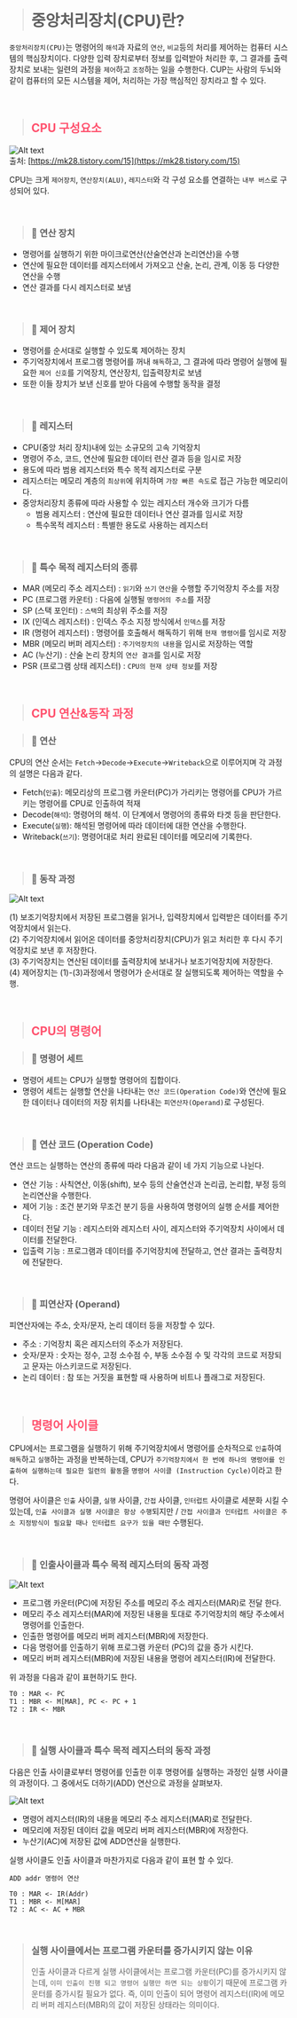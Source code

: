 > # 중앙처리장치(CPU)란?
`중앙처리장치(CPU)`는 명령어의 `해석`과 자료의 `연산`, `비교`등의 처리를 제어하는 컴퓨터 시스템의 핵심장치이다. 다양한 입력 장치로부터 정보를 입력받아 처리한 후, 그 결과를 출력장치로 보내는 일련의 과정을 `제어`하고 `조정`하는 일을 수행한다. CUP는 사람의 두뇌와 같이 컴퓨터의 모든 시스템을 제어, 처리하는 가장 핵심적인 장치라고 할 수 있다. 

<br>

> ## <span style='color:hsl(350, 100%, 66%);'>CPU 구성요소</span>
<span> ![Alt text](../../resources/cpu-architecture-001.png) </span><br>
출처: [https://mk28.tistory.com/15](https://mk28.tistory.com/15)<br>

CPU는 크게 `제어장치`, `연산장치(ALU)`, `레지스터`와 각 구성 요소를 연결하는 `내부 버스`로 구성되어 있다.

<br>

> ### 🔖 연산 장치
- 명령어를 실행하기 위한 마이크로연산(산술연산과 논리연산)을 수행
- 연산에 필요한 데이터를 레지스터에서 가져오고 산술, 논리, 관계, 이동 등 다양한 연산을 수행
- 연산 결과를 다시 레지스터로 보냄

<br>

> ### 🔖 제어 장치
- 명령어를 순서대로 실행할 수 있도록 제어하는 장치
- 주기억장치에서 프로그램 명령어를 꺼내 `해독`하고, 그 결과에 따라 명령어 실행에 필요한 `제어 신호`를 기억장치, 연산장치, 입출력장치로 보냄
- 또한 이들 장치가 보낸 신호를 받아 다음에 수행할 동작을 결정

<br>

> ### 🔖 레지스터
- CPU(중앙 처리 장치)내에 있는 소규모의 고속 기억장치
- 명령어 주소, 코드, 연산에 필요한 데이터 련산 결과 등을 임시로 저장
- 용도에 따라 범용 레지스터와 특수 목적 레지스터로 구분
- 레지스터는 메모리 계층의 `최상위`에 위치하며 `가장 빠른 속도`로 접근 가능한 메모리이다.
- 중앙처리장치 종류에 따라 사용할 수 있는 레지스터 개수와 크기가 다름
    - 범용 레지스터 : 연산에 필요한 데이터나 연산 결과를 임시로 저장
    - 특수목적 레지스터 : 특별한 용도로 사용하는 레지스터

<br>

> ### 🔖 특수 목적 레지스터의 종류
- MAR (메모리 주소 레지스터) : `읽기`와 `쓰기` `연산`을 수행할 주기억장치 주소를 저장
- PC (프로그램 카운터) : 다음에 실행될 `명령어의 주소`를 저장
- SP (스택 포인터) : `스택`의 최상위 주소를 저장
- IX (인덱스 레지스터) : 인덱스 주소 지정 방식에서 `인덱스`를 저장
- IR (명령어 레지스터) : 명령어를 호출해서 해독하기 위해 `현재 명령어`를 임시로 저장
- MBR (메모리 버퍼 레지스터) : `주기억장치의 내용`을 임시로 저장하는 역할
- AC (누산기) : 산술 논리 장치의 `연산 결과`를 임시로 저장
- PSR (프로그램 상태 레지스터) : `CPU의 현재 상태 정보`를 저장

<br>

> ## <span style='color:hsl(350, 100%, 66%);'>CPU 연산&동작 과정</span>

> ### 🔖 연산
CPU의 연산 순서는 `Fetch`->`Decode`->`Execute`->`Writeback`으로 이루어지며 각 과정의 설명은 다음과 같다.
- Fetch(`인출`): 메모리상의 프로그램 카운터(PC)가 가리키는 명령어를 CPU가 가르키는 명령어를 CPU로 인출하여 적재
- Decode(`해석`): 명령어의 해석. 이 단계에서 명령어의 종류와 타겟 등을 판단한다.
- Execute(`실행`): 해석된 명령어에 따라 데이터에 대한 연산을 수행한다.
- Writeback(`쓰기`): 명령어대로 처리 완료된 데이터를 메모리에 기록한다.

<br>

> ### 🔖 동작 과정
![Alt text](../../resources/cpu-process-001.png)

(1) 보조기억장치에서 저장된 프로그램을 읽거나, 입력장치에서 입력받은 데이터를 주기억장치에서 읽는다.<br>
(2) 주기억장치에서 읽어온 데이터를 중앙처리장치(CPU)가 읽고 처리한 후 다시 주기억장치로 보낸 후 저장한다.<br>
(3) 주기억장치는 연산된 데이터를 출력장치에 보내거나 보조기억장치에 저장한다.<br>
(4) 제어장치는 (1)-(3)과정에서 명령어가 순서대로 잘 실행되도록 제어하는 역할을 수행.<br>

<br>

> ## <span style='color:hsl(350, 100%, 66%);'>CPU의 명령어</span>

> ### 🔖 명령어 세트
- 명령어 세트는 CPU가 실행할 명령어의 집합이다.
- 명령어 세트는 실행할 연산을 나타내는 `연산 코드(Operation Code)`와 연산에 필요한 데이터나 데이터의 저장 위치를 나타내는 `피연산자(Operand)`로 구성된다.

<br>

> ### 🔖 연산 코드 (Operation Code)

연산 코드는 실행하는 연산의 종류에 따라 다음과 같이 네 가지 기능으로 나뉜다.

- 연산 기능 : 사칙연산, 이동(shift), 보수 등의 산술연산과 논리곱, 논리합, 부정 등의 논리연산을 수행한다.
- 제어 기능 : 조건 분기와 무조건 분기 등을 사용하여 명령어의 실행 순서를 제어한다.
- 데이터 전달 기능 : 레지스터와 레지스터 사이, 레지스터와 주기억장치 사이에서 데이터를 전달한다.
- 입출력 기능 : 프로그램과 데이터를 주기억장치에 전달하고, 연산 결과는 출력장치에 전달한다.

<br>

> ### 🔖 피연산자 (Operand)

피연산자에는 주소, 숫자/문자, 논리 데이터 등을 저장할 수 있다.

- 주소 : 기억장치 혹은 레지스터의 주소가 저장된다.
- 숫자/문자 : 숫자는 정수, 고정 소수점 수, 부동 소수점 수 및 각각의 코드로 저장되고 문자는 아스키코드로 저장된다.
- 논리 데이터 : 참 또는 거짓을 표현할 때 사용하며 비트나 플래그로 저장된다.

<br>

> ## <span style='color:hsl(350, 100%, 66%);'>명령어 사이클</span>
CPU에서는 프로그램을 실행하기 위해 주기억장치에서 명령어를 순차적으로 `인출`하여 `해독`하고 `실행`하는 과정을 반복하는데, CPU가 `주기억장치에서 한 번에 하나의 명령어를 인출하여 실행하는데 필요한 일련의 활동`을 `명령어 사이클 (Instruction Cycle)`이라고 한다.

명령어 사이클은 `인출` 사이클, `실행` 사이클, `간접` 사이클, `인터럽트` 사이클로 세분화 시킬 수 있는데, `인출 사이클과 실행 사이클은 항상 수행`되지만 / `간접 사이클과 인터럽트 사이클은 주소 지정방식이 필요할 때나 인터럽트 요구가 있을 때만` 수행된다.

<br>

> ### 🔖 인출사이클과 특수 목적 레지스터의 동작 과정
![Alt text](../../resources/sycle-process-001.jpeg)
- 프로그램 카운터(PC)에 저장된 주소를 메모리 주소 레지스터(MAR)로 전달 한다.
- 메모리 주소 레지스터(MAR)에 저장된 내용을 토대로 주기억장치의 해당 주소에서 명령어를 인출한다.
- 인출한 명령어를 메모리 버퍼 레지스터(MBR)에 저장한다.
- 다음 명령어를 인출하기 위해 프로그램 카운터 (PC)의 값을 증가 시킨다.
- 메모리 버퍼 레지스터(MBR)에 저장된 내용을 명령어 레지스터(IR)에 전달한다.

위 과정을 다음과 같이 표현하기도 한다.
```text
T0 : MAR <- PC
T1 : MBR <- M[MAR], PC <- PC + 1
T2 : IR <- MBR
```

<br>

> ### 🔖 실행 사이클과 특수 목적 레지스터의 동작 과정

다음은 인출 사이클로부터 명령어를 인출한 이후 명령어를 실행하는 과정인 실행 사이클의 과정이다.
그 중에서도 더하기(ADD) 연산으로 과정을 살펴보자.

![Alt text](../../resources/access-process-001.jpeg)

- 명령어 레지스터(IR)의 내용을 메모리 주소 레지스터(MAR)로 전달한다.
- 메모리에 저장된 데이터 값을 메모리 버퍼 레지스터(MBR)에 저장한다.
- 누산기(AC)에 저장된 값에 ADD연산을 실행한다.

실행 사이클도 인출 사이클과 마찬가지로 다음과 같이 표현 할 수 있다.
```text
ADD addr 명령어 연산

T0 : MAR <- IR(Addr)
T1 : MBR <- M[MAR]
T2 : AC <- AC + MBR
```

<br>

> ### 실행 사이클에서는 프로그램 카운터를 증가시키지 않는 이유<br>
> 인출 사이클과 다르게 실행 사이클에서는 프로그램 카운터(PC)를 증가시키지 않는데, `이미 인출이 진행 되고 명령어 실행만 하면 되는 상황`이기 때문에 프로그램 카운터를 증가시킬 필요가 없다.
즉, 이미 인출이 되어 명령어 레지스터(IR)에 메모리 버퍼 레지스터(MBR)의 값이 저장된 상태라는 의미이다.